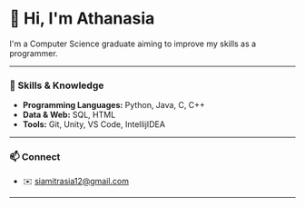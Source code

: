 # 👋 Hi, I'm Athanasia

I'm a Computer Science graduate aiming to improve my skills as a programmer.

---

### 🧩 Skills & Knowledge
- **Programming Languages:** Python, Java, C, C++  
- **Data & Web:** SQL, HTML  
- **Tools:** Git, Unity, VS Code, IntellijIDEA  

---

### 📫 Connect
- ✉️ siamitrasia12@gmail.com 

---
